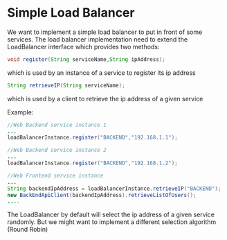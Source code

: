 # Simple Load Balancer

We want to implement a simple load balancer to put in front of some services. 
The load balancer implementation need to extend the LoadBalancer interface which provides two methods:
```java
void register(String serviceName,String ipAddress);
```
which is used by an instance of a service to register its ip address
```java
String retrieveIP(String serviceName);
```
which is used by a client to retrieve the ip address of a given service

Example:
```java
//Web Backend service instance 1
...
loadBalancerInstance.register("BACKEND","192.168.1.1");

//Web Backend service instance 2
...
loadBalancerInstance.register("BACKEND","192.168.1.2");

//Web Frontend service instance
...
String backendIpAddress = loadBalancerInstance.retrieveIP("BACKEND");
new BackEndApiClient(backendIpAddress).retrieveListOfUsers();
....
```

The LoadBalancer by default will select the ip address of a given service randomly. But we might want to implement a different selection algorithm (Round Robin)

